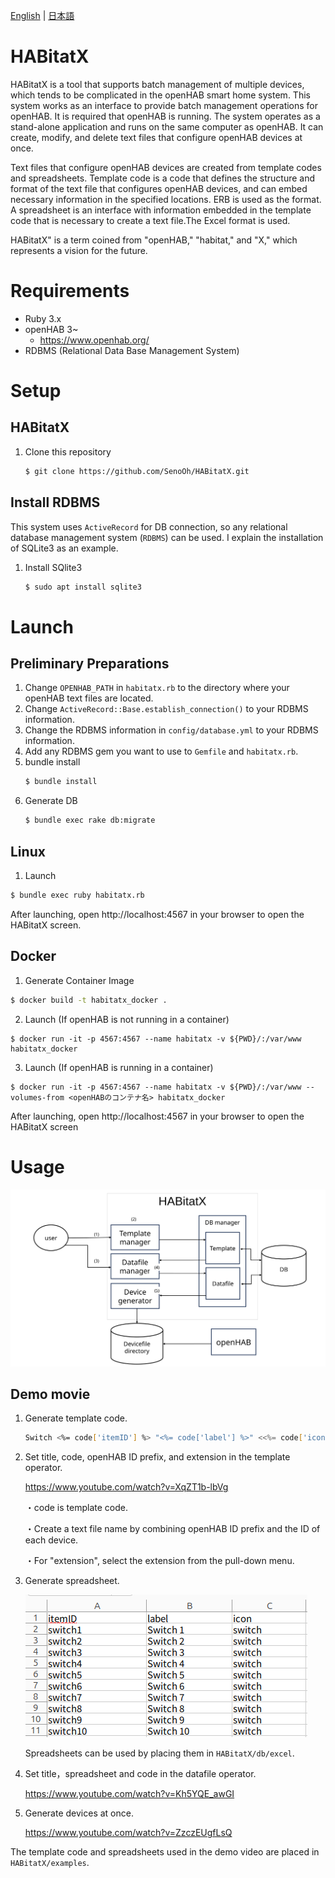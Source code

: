 [English][] | [日本語][]


[English]:  https://github.com/nomlab/HABitatX/README.md       "English"
[日本語]:    https://github.com/nomlab/HABitatX/README.ja.md    "日本語"

# HABitatX
HABitatX is a tool that supports batch management of multiple devices, which tends to be complicated in the openHAB smart home system.
This system works as an interface to provide batch management operations for openHAB. It is required that openHAB is running.
The system operates as a stand-alone application and runs on the same computer as openHAB. It can create, modify, and delete text files that configure openHAB devices at once.

Text files that configure openHAB devices are created from template codes and spreadsheets.
Template code is a code that defines the structure and format of the text file that configures openHAB devices, and can embed necessary information in the specified locations. ERB is used as the format.
A spreadsheet is an interface with information embedded in the template code that is necessary to create a text file.The Excel format is used.

HABitatX" is a term coined from "openHAB," "habitat," and "X," which represents a vision for the future.
# Requirements
+ Ruby 3.x
+ openHAB 3~
  + https://www.openhab.org/
+ RDBMS (Relational Data Base Management System)


# Setup
## HABitatX
1. Clone this repository 
   ```bash
   $ git clone https://github.com/SenoOh/HABitatX.git
   ```
## Install RDBMS
This system uses `ActiveRecord` for DB connection, so any relational database management system (`RDBMS`) can be used. I explain the installation of SQLite3 as an example.
1. Install SQlite3
   ```bash
   $ sudo apt install sqlite3
   ```


# Launch
## Preliminary Preparations
1. Change `OPENHAB_PATH` in `habitatx.rb` to the directory where your openHAB text files are located.
2. Change `ActiveRecord::Base.establish_connection()` to your RDBMS information.
3. Change the RDBMS information in `config/database.yml` to your RDBMS information.
4. Add any RDBMS gem you want to use to `Gemfile` and `habitatx.rb`.
5. bundle install
   ```bash
   $ bundle install
   ```
6. Generate DB
   ```bash
   $ bundle exec rake db:migrate
   ```

## Linux
1. Launch
```bash
$ bundle exec ruby habitatx.rb
```
After launching, open http://localhost:4567 in your browser to open the HABitatX screen.

## Docker
1. Generate Container Image
```bash
$ docker build -t habitatx_docker .
```
2. Launch (If openHAB is not running in a container)
```shell
$ docker run -it -p 4567:4567 --name habitatx -v ${PWD}/:/var/www habitatx_docker
```
3. Launch (If openHAB is running in a container)
```shell
$ docker run -it -p 4567:4567 --name habitatx -v ${PWD}/:/var/www --volumes-from <openHABのコンテナ名> habitatx_docker
```
After launching, open http://localhost:4567 in your browser to open the HABitatX screen

# Usage
![Overview](./doc/HABitatX.svg)

## Demo movie
1. Generate template code.
   ```bash
   Switch <%= code['itemID'] %> "<%= code['label'] %>" <<%= code['icon'] %>>
   ```
2. Set title, code, openHAB ID prefix, and extension in the template operator.

   https://www.youtube.com/watch?v=XqZT1b-lbVg

   ・code is template code.
   
   ・Create a text file name by combining openHAB ID prefix and the ID of each device.
   
   ・For "extension", select the extension from the pull-down menu.

3. Generate spreadsheet.

   ![Overview](./doc/spreadsheet.png)

   Spreadsheets can be used by placing them in `HABitatX/db/excel`.

4. Set title，spreadsheet and code in the datafile operator.

   https://www.youtube.com/watch?v=Kh5YQE_awGI

5. Generate devices at once.

   https://www.youtube.com/watch?v=ZzczEUgfLsQ

The template code and spreadsheets used in the demo video are placed in `HABitatX/examples`.